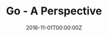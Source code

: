 ---
title: Go - A Perspective
summary: Presentation on Go features anchoring them onto other languages like C, Java, Python, etc.
date: "2016-11-01T00:00:00Z"

# Optional external URL for project (replaces project detail page).
external_link: https://gliptak.github.io/go-a-perspective/

---